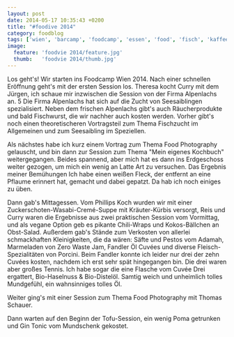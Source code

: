 ```yaml
---
layout: post
date: 2014-05-17 10:35:43 +0200
title: "#foodive 2014"
category: foodblog
tags: ['wien', 'barcamp', 'foodcamp', 'essen', 'food', 'fisch', 'kaffee', 'tofu', 'seesaibling', 'saibling']
image:
  feature: 'foodvie 2014/feature.jpg'
  thumb:   'foodvie 2014/thumb.jpg'
---
```


Los geht's! Wir starten ins Foodcamp Wien 2014. Nach einer schnellen Eröffnung geht's mit der ersten Session los. Theresa kocht Curry mit dem Jürgen, ich schaue mir inzwischen die Session von der Firma Alpenlachs an.
5
Die Firma Alpenlachs hat sich auf die Zucht von Seesaiblingen spezialisiert. Neben dem frischen Alpenlachs gibt's auch Räucherprodukte und bald Fischwurst, die wir nachher auch kosten werden. Vorher gibt's noch einen theoretischeren Vortragsteil zum Thema Fischzucht im Allgemeinen und zum Seesaibling im Speziellen.

Als nächstes habe ich kurz einem Vortrag zum Thema Food Photography gelauscht, und bin dann zur Session zum Thema "Mein eigenes Kochbuch" weitergegangen. Beides spannend, aber mich hat es dann ins Erdgeschoss weiter gezogen, um mich ein wenig an Latte Art zu versuchen. Das Ergebnis meiner Bemühungen Ich habe einen weißen Fleck, der entfernt an eine Pflaume erinnert hat, gemacht und dabei gepatzt. Da hab ich noch einiges zu üben.

Dann gab's Mittagessen. Vom Phillips Koch wurden wir mit einer Zuckerschoten-Wasabi-Cremé-Suppe mit Kräuter-Kürbis versorgt, Reis und Curry waren die Ergebnisse aus zwei praktischen Session vom Vormittag, und als vegane Option geb es pikante Chili-Wraps und Kokos-Bällchen an Obst-Salad. Außerdem gab's Stände zum Verkosten von allerlei schmackhaften Kleinigkeiten, die da wären: Säfte und Pestos vom Adamah, Marmeladen von Zero Waste Jam, Fandler Öl Cuvées und diverse Fleisch-Spezialitäten von Porcini. Beim Fandler konnte ich leider nur drei der zehn Cuvées kosten, nachdem ich erst sehr spät hingegangen bin. Die drei waren aber großes Tennis. Ich habe sogar die eine Flasche vom Cuvée Drei ergattert, Bio-Haselnuss & Bio-Distelöl. Samtig weich und unheimlich tolles Mundgefühl, ein wahnsinniges tolles Öl.

Weiter ging's mit einer Session zum Thema Food Photography mit Thomas Schauer. 

Dann warten auf den Beginn der Tofu-Session, ein wenig Poma getrunken und Gin Tonic vom Mundschenk gekostet.
